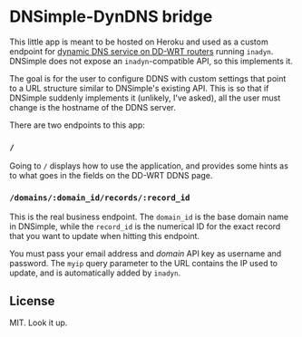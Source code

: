 DNSimple-DynDNS bridge
======================

This little app is meant to be hosted on Heroku and used as a custom endpoint
for [dynamic DNS service on DD-WRT
routers](http://www.dd-wrt.com/wiki/index.php/Dynamic_DNS) running `inadyn`.
DNSimple does not expose an `inadyn`-compatible API, so this implements it.

The goal is for the user to configure DDNS with custom settings that point to
a URL structure similar to DNSimple's existing API. This is so that if DNSimple
suddenly implements it (unlikely, I've asked), all the user must change is the
hostname of the DDNS server.

There are two endpoints to this app:

### `/`

Going to `/` displays how to use the application, and provides some hints as to
what goes in the fields on the DD-WRT DDNS page.

### `/domains/:domain_id/records/:record_id`

This is the real business endpoint. The `domain_id` is the base domain name in
DNSimple, while the `record_id` is the numerical ID for the exact record that
you want to update when hitting this endpoint.

You must pass your email address and *domain* API key as username and password.
The `myip` query parameter to the URL contains the IP used to update, and is
automatically added by `inadyn`.

License
-------

MIT. Look it up.

